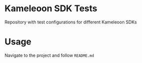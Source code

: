 # Kameleoon SDK Tests
Repository with test configurations for different Kameleoon SDKs

# Usage
Navigate to the project and follow `README.md`
